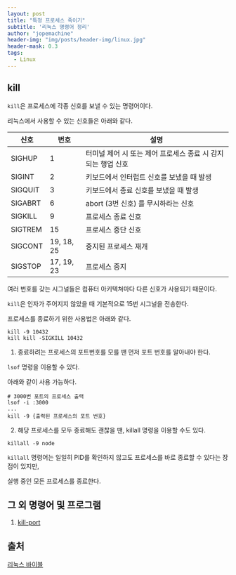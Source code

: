 ```yaml
---
layout: post
title: "특정 프로세스 죽이기"
subtitle: '리눅스 명령어 정리'
author: "jopemachine"
header-img: "img/posts/header-img/linux.jpg"
header-mask: 0.3
tags:
  - Linux
---
```


## kill

`kill`은 프로세스에 각종 신호를 보낼 수 있는 명령어이다.

리눅스에서 사용할 수 있는 신호들은 아래와 같다.

|   신호   |   번호   |  ️     설명       |
| ---- | ----- | ----- |
| SIGHUP | 1 | 터미널 제어 시 또는 제어 프로세스 종료 시 감지되는 행업 신호 |
| SIGINT | 2 | 키보드에서 인터럽트 신호를 보냈을 때 발생 |
| SIGQUIT | 3 | 키보드에서 종료 신호를 보냈을 때 발생 |
| SIGABRT | 6 | abort (3번 신호) 를 무시하라는 신호 |
| SIGKILL | 9 | 프로세스 종료 신호 |
| SIGTREM | 15 | 프로세스 중단 신호 |
| SIGCONT | 19, 18, 25 | 중지된 프로세스 재개  |
| SIGSTOP | 17, 19, 23 | 프로세스 중지  |

여러 번호를 갖는 시그널들은 컴퓨터 아키텍쳐마다 다른 신호가 사용되기 때문이다.

`kill`은 인자가 주어지지 않았을 때 기본적으로 15번 시그널을 전송한다.

프로세스를 종료하기 위한 사용법은 아래와 같다.

```shell-script
kill -9 10432
kill kill -SIGKILL 10432
```

1. 종료하려는 프로세스의 포트번호를 모를 땐 먼저 포트 번호를 알아내야 한다.

`lsof` 명령을 이용할 수 있다.

아래와 같이 사용 가능하다.

```shell-script
# 3000번 포트의 프로세스 출력
lsof -i :3000
...
kill -9 {출력된 프로세스의 포트 번호}
```

2. 해당 프로세스를 모두 종료해도 괜찮을 땐, killall 명령을 이용할 수도 있다.

```shell-script
killall -9 node
```

`killall` 명령어는 일일히 PID를 확인하지 않고도 프로세스를 바로 종료할 수 있다는 장점이 있지만,

실행 중인 모든 프로세스를 종료한다.

## 그 외 명령어 및 프로그램

1. [kill-port](https://www.npmjs.com/package/kill-port)


## 출처

[리눅스 바이블](http://www.kyobobook.co.kr/product/detailViewKor.laf?ejkGb=KOR&mallGb=KOR&barcode=9791185890586)


